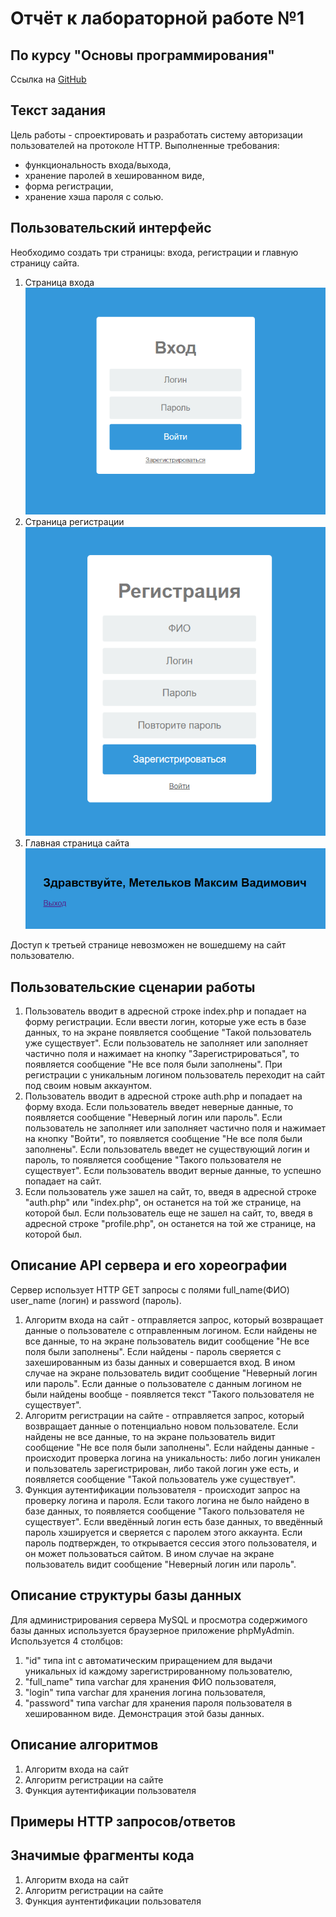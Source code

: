 # Отчёт к лабораторной работе №1
## По курсу "Основы программирования"
Ссылка на [GitHub](https://github.com/MaksikLastik/Labwork-1)

## Текст задания
Цель работы - спроектировать и разработать систему авторизации пользователей на протоколе HTTP. Выполненные требования:
- функциональность входа/выхода,
- хранение паролей в хешированном виде,
- форма регистрации,
- хранение хэша пароля с солью.

## Пользовательский интерфейс
Необходимо создать три страницы: входа, регистрации и главную страницу сайта.
1. Страница входа
![alt-текст](https://github.com/MaksikLastik/Labwork-1/blob/main/Вход.png)
2. Страница регистрации
![alt-текст](https://github.com/MaksikLastik/Labwork-1/blob/main/Регистрация.png)
3. Главная страница сайта
![alt-текст](https://github.com/MaksikLastik/Labwork-1/blob/main/Главный%20страница%20сайта.png)

Доступ к третьей странице невозможен не вошедшему на сайт пользователю.

## Пользовательские сценарии работы

1. Пользователь вводит в адресной строке index.php и попадает на форму регистрации. Если ввести логин, которые уже есть в базе данных, то на экране появляется сообщение "Такой пользователь уже существует". Если пользователь не заполняет или заполняет частично поля и нажимает на кнопку "Зарегистрироваться", то появляется сообщение "Не все поля были заполнены". При регистрации с уникальным логином пользователь переходит на сайт под своим новым аккаунтом.
2. Пользователь вводит в адресной строке auth.php и попадает на форму входа. Если пользователь введет неверные данные, то появляется сообщение "Неверный логин или пароль". Если пользователь не заполняет или заполняет частично поля и нажимает на кнопку "Войти", то появляется сообщение "Не все поля были заполнены". Если пользователь введет не существующий логин и пароль, то появляется сообщение "Такого пользователя не существует". Если пользователь вводит верные данные, то успешно попадает на сайт.
3. Если пользователь уже зашел на сайт, то, введя в адресной строке "auth.php" или "index.php", он останется на той же странице, на которой был. Если пользователь еще не зашел на сайт, то, введя в адресной строке "profile.php", он останется на той же странице, на которой был.

## Описание API сервера и его хореографии

Сервер использует HTTP GET запросы с полями full_name(ФИО) user_name (логин) и password (пароль).

1. Алгоритм входа на сайт - отправляется запрос, который возвращает данные о пользователе с отправленным логином. Если найдены не все данные, то на экране пользователь видит сообщение "Не все поля были заполнены". Если найдены - пароль сверяется с захешированным из базы данных и совершается вход. В ином случае на экране пользователь видит сообщение "Неверный логин или пароль". Если данные о пользователе с данным логином не были найдены вообще - появляется текст "Такого пользователя не существует".
2. Алгоритм регистрации на сайте - отправляется запрос, который возвращает данные о потенциально новом пользователе. Если найдены не все данные, то на экране пользователь видит сообщение "Не все поля были заполнены". Если найдены данные - происходит проверка логина на уникальность: либо логин уникален и пользователь зарегистрирован, либо такой логин уже есть, и появляется сообщение "Такой пользователь уже существует".
3. Функция аутентификации пользователя - происходит запрос на проверку логина и пароля. Если такого логина не было найдено в базе данных, то появляется сообщение "Такого пользователя не существует". Если введённый логин есть базе данных, то введённый пароль хэшируется и сверяется с паролем этого аккаунта. Если пароль подтвержден, то открывается сессия этого пользователя, и он может пользоваться сайтом. В ином случае на экране пользователь видит сообщение "Неверный логин или пароль".

## Описание структуры базы данных

Для администрирования сервера MySQL и просмотра содержимого базы данных используется браузерное приложение phpMyAdmin. Используется 4 столбцов:
1. "id" типа int с автоматическим приращением для выдачи уникальных id каждому зарегистрированному пользователю,
2. "full_name" типа varchar для хранения ФИО пользователя,
3. "login" типа varchar для хранения логина пользователя,
4. "password" типа varchar для хранения пароля пользователя в хешированном виде.
Демонстрация этой базы данных.

## Описание алгоритмов

1. Алгоритм входа на сайт
2. Алгоритм регистрации на сайте
3. Функция аутентификации пользователя

## Примеры HTTP запросов/ответов

## Значимые фрагменты кода

1. Алгоритм входа на сайт
2. Алгоритм регистрации на сайте
3. Функция аунтентификации пользователя
